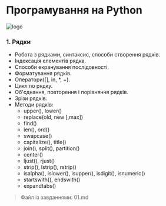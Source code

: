 # Програмування на Python
![logo](https://imagesbase.ru/file/10631/1024x600/10631_1024x600.png)
### 1. Рядки
+ Робота з рядками, синтаксис, способи створення рядків.
+ Індексація елементів рядка.
+ Способи екранування послідовності.
+ Форматування рядків.
+ Оператори([], in, *, +).
+ Цикл по рядку.
+ Об'єднання, повторення і порівняння рядків.
+ Зрізи рядків.
+ Методи рядків:
    + upper(), lower()
    + replace(old, new [,max])
    + find()
    + len(), ord()
    + swapcase()
    + capitalize(), title()
    + join(), split(), partition()
    + center()
    + ljust(), rjust()
    + strip(), lstrip(), rstrip()
    + isalpha(), islower(), isupper(), isdigit(), isnumeric()
    + startswith(), endswith()
    + expandtabs()
> Файл із завданнями: 01.md








    
